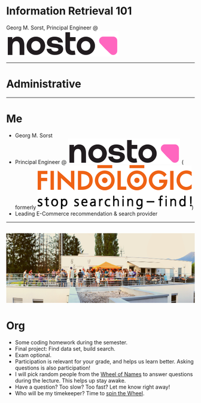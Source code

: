 # Information Retrieval 101

Georg M. Sorst, Principal
Engineer @ [![Nosto](images/nosto.svg)<!-- .element: style="height: 1em; margin: 0; vertical-align: middle;" -->](https://nosto.com)<!-- .element: target="_blank" -->

---

# Administrative

---

# Me

* Georg M. Sorst
* Principal
  Engineer @ [![Nosto](images/nosto.svg)<!-- .element: style="height: 1em; margin: 0; vertical-align: middle;" -->](https://nosto.com)<!-- .element: target="_blank" --> (
  formerly [![Findologic](images/findologic.svg)<!-- .element: style="height: 1em; margin: 0; vertical-align: middle;" -->](https://findologic.com)<!-- .element: target="_blank" -->)
* Leading E-Commerce recommendation & search provider

---
![Meetup](images/meetup.jpg)
---

# Org

* Some coding homework during the semester.
* Final project: Find data set, build search.
* Exam optional.
* Participation is relevant for your grade, and helps us learn better. Asking questions is also participation!
* I will pick random people from the [Wheel of Names](https://wheelofnames.com/) to answer questions during the lecture.
  This helps up stay awake.
* Have a question? Too slow? Too fast? Let me know right away!
* Who will be my timekeeper? Time to [spin the Wheel](https://wheelofnames.com/).
